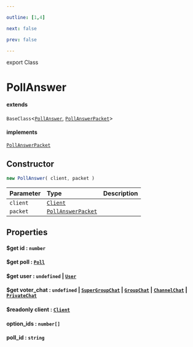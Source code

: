 ```yaml
---

outline: [1,4]

next: false

prev: false

---
```


export Class
# PollAnswer
#### extends
 `BaseClass`\<[`PollAnswer`](./PollAnswer.md), [`PollAnswerPacket`](../interfaces/PollAnswerPacket.md)\>
#### implements
 [`PollAnswerPacket`](../interfaces/PollAnswerPacket.md)

## Constructor
 ```ts
 new PollAnswer( client, packet )
 ```
 
 | Parameter | Type | Description |
| :--- | :--- | :--- |
| `client` | [`Client`](./Client.md) | |
| `packet` | [`PollAnswerPacket`](../interfaces/PollAnswerPacket.md) | |

## Properties

#### $get id : `number`

#### $get poll : [`Poll`](./Poll.md)

#### $get user : `undefined` \| [`User`](./User.md)

#### $get voter_chat : `undefined` \| [`SuperGroupChat`](./SuperGroupChat.md) \| [`GroupChat`](./GroupChat.md) \| [`ChannelChat`](./ChannelChat.md) \| [`PrivateChat`](./PrivateChat.md)

#### $readonly client : [`Client`](./Client.md)

#### option_ids : `number[]`

#### poll_id : `string`
